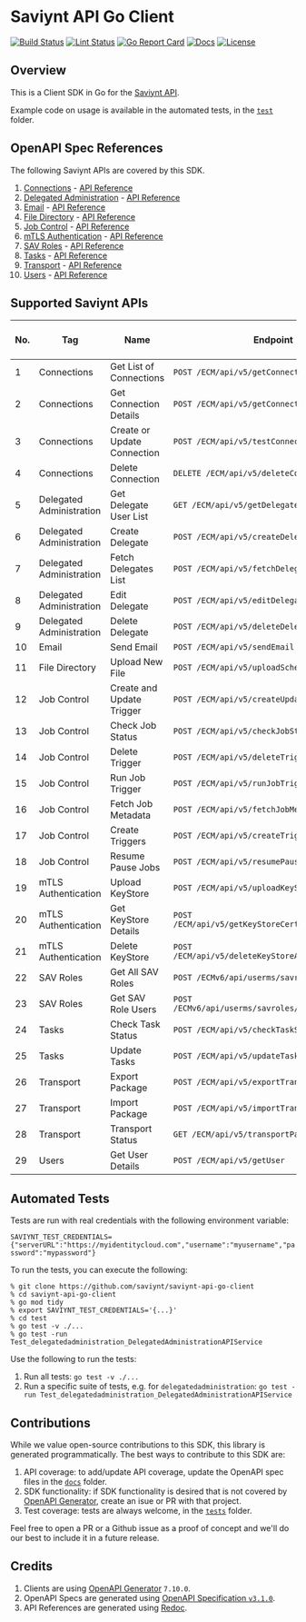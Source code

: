 # Saviynt API Go Client

[![Build Status][build-status-svg]][build-status-url]
[![Lint Status][lint-status-svg]][lint-status-url]
[![Go Report Card][goreport-svg]][goreport-url]
[![Docs][docs-godoc-svg]][docs-godoc-url]
[![License][license-svg]][license-url]

 [build-status-svg]: https://github.com/saviynt/saviynt-api-go-client/workflows/test/badge.svg
 [build-status-url]: https://github.com/saviynt/saviynt-api-go-client/actions/workflows/test.yaml
 [lint-status-svg]: https://github.com/saviynt/saviynt-api-go-client/workflows/lint/badge.svg
 [lint-status-url]: https://github.com/saviynt/saviynt-api-go-client/actions/workflows/lint.yaml
 [goreport-svg]: https://goreportcard.com/badge/github.com/saviynt/saviynt-api-go-client
 [goreport-url]: https://goreportcard.com/report/github.com/saviynt/saviynt-api-go-client
 [docs-godoc-svg]: https://pkg.go.dev/badge/github.com/saviynt/saviynt-api-go-client
 [docs-godoc-url]: https://pkg.go.dev/github.com/saviynt/saviynt-api-go-client
 [license-svg]: https://img.shields.io/badge/license-MIT-blue.svg
 [license-url]: https://github.com/saviynt/saviynt-api-go-client/blob/master/LICENSE

## Overview

This is a Client SDK in Go for the [Saviynt API](https://saviynt.com/api-reference).

Example code on usage is available in the automated tests, in the [`test`](test) folder.

## OpenAPI Spec References

The following Saviynt APIs are covered by this SDK.

1. [Connections](https://pkg.go.dev/github.com/saviynt/saviynt-api-go-client/connections) - [API Reference](https://saviynt.github.io/saviynt-api-go-client/api_connections.html)
1. [Delegated Administration](https://pkg.go.dev/github.com/saviynt/saviynt-api-go-client/delegatedadministration) - [API Reference](https://saviynt.github.io/saviynt-api-go-client/api_delegatedadministration.html)
1. [Email](https://pkg.go.dev/github.com/saviynt/saviynt-api-go-client/email) - [API Reference](https://saviynt.github.io/saviynt-api-go-client/api_email.html)
1. [File Directory](https://pkg.go.dev/github.com/saviynt/saviynt-api-go-client/filedirectory) - [API Reference](https://saviynt.github.io/saviynt-api-go-client/api_filedirectory.html)
1. [Job Control](https://pkg.go.dev/github.com/saviynt/saviynt-api-go-client/jobcontrol) - [API Reference](https://saviynt.github.io/saviynt-api-go-client/api_jobcontrol.html)
1. [mTLS Authentication](https://pkg.go.dev/github.com/saviynt/saviynt-api-go-client/mtlsauthentication) - [API Reference](https://saviynt.github.io/saviynt-api-go-client/api_mtlsauthentication.html)
1. [SAV Roles](https://pkg.go.dev/github.com/saviynt/saviynt-api-go-client/savroles) - [API Reference](https://saviynt.github.io/saviynt-api-go-client/api_savroles.html)
1. [Tasks](https://pkg.go.dev/github.com/saviynt/saviynt-api-go-client/tasks) - [API Reference](https://saviynt.github.io/saviynt-api-go-client/api_tasks.html)
1. [Transport](https://pkg.go.dev/github.com/saviynt/saviynt-api-go-client/transport) - [API Reference](https://saviynt.github.io/saviynt-api-go-client/api_transport.html)
1. [Users](https://pkg.go.dev/github.com/saviynt/saviynt-api-go-client/users) - [API Reference](https://saviynt.github.io/saviynt-api-go-client/api_users.html)

## Supported Saviynt APIs

| No. | Tag | Name | Endpoint | In Spec | In SDK | SDK Test: Manual | SDK Test: Automated |
| - | - | - | - | - | - | - | - |
| 1 | Connections | Get List of Connections | `POST /ECM/api/v5/getConnections` | :white_check_mark: | :white_check_mark: | :white_check_mark: | :white_check_mark: |
| 2 | Connections | Get Connection Details | `POST /ECM/api/v5/getConnectionDetails` | :white_check_mark: | :white_check_mark: | :white_check_mark: | :white_check_mark: |
| 3 | Connections | Create or Update Connection | `POST /ECM/api/v5/testConnection` | :white_check_mark: | :white_check_mark: | :white_check_mark: | :white_check_mark: |
| 4 | Connections | Delete Connection | `DELETE /ECM/api/v5/deleteConnection` | :white_check_mark: | :white_check_mark: | :x: | :x: |
| 5 | Delegated Administration | Get Delegate User List | `GET /ECM/api/v5/getDelegateUserList` | :white_check_mark: | :white_check_mark: | :white_check_mark: | :white_check_mark: |
| 6 | Delegated Administration | Create Delegate | `POST /ECM/api/v5/createDelegate` | :white_check_mark: | :white_check_mark: | :white_check_mark: | :white_check_mark: |
| 7 | Delegated Administration | Fetch Delegates List | `POST /ECM/api/v5/fetchDelegatesList` | :white_check_mark: | :white_check_mark: | :white_check_mark: | :white_check_mark: |
| 8 | Delegated Administration | Edit Delegate | `POST /ECM/api/v5/editDelegate` | :white_check_mark: | :white_check_mark: | :white_check_mark: | :white_check_mark: |
| 9 | Delegated Administration | Delete Delegate | `POST /ECM/api/v5/deleteDelegate` | :white_check_mark: | :white_check_mark: | :white_check_mark: | :white_check_mark: |
| 10 | Email | Send Email | `POST /ECM/api/v5/sendEmail` | :white_check_mark: | :white_check_mark: | :white_check_mark: | :white_check_mark: |
| 11 | File Directory | Upload New File | `POST /ECM/api/v5/uploadSchemaFile` | :white_check_mark: | :white_check_mark: | :white_check_mark: | :white_check_mark: |
| 12 | Job Control | Create and Update Trigger | `POST /ECM/api/v5/createUpdateTrigger` | :white_check_mark: | :white_check_mark: | :x: | :x: |
| 13 | Job Control | Check Job Status | `POST /ECM/api/v5/checkJobStatus` | :white_check_mark: | :white_check_mark: | :white_check_mark: | :x: |
| 14 | Job Control | Delete Trigger | `POST /ECM/api/v5/deleteTrigger` | :white_check_mark: | :white_check_mark: | :x: | :x: |
| 15 | Job Control | Run Job Trigger | `POST /ECM/api/v5/runJobTrigger` | :white_check_mark: | :white_check_mark: | :x: | :x: |
| 16 | Job Control | Fetch Job Metadata | `POST /ECM/api/v5/fetchJobMetadata` | :white_check_mark: | :white_check_mark: | :white_check_mark: | :x: |
| 17 | Job Control | Create Triggers | `POST /ECM/api/v5/createTriggers` | :white_check_mark: | :white_check_mark: | :x: | :x: |
| 18 | Job Control | Resume Pause Jobs | `POST /ECM/api/v5/resumePauseJobs` | :white_check_mark: | :white_check_mark: | :white_check_mark: | :x: |
| 19 | mTLS Authentication | Upload KeyStore | `POST /ECM/api/v5/uploadKeyStore` | :white_check_mark: | :white_check_mark: | :white_check_mark: | :white_check_mark: |
| 20 | mTLS Authentication | Get KeyStore Details | `POST /ECM/api/v5/getKeyStoreCertificateDetails` | :white_check_mark: | :white_check_mark: | :white_check_mark: | :white_check_mark: |
| 21 | mTLS Authentication | Delete KeyStore | `POST /ECM/api/v5/deleteKeyStoreAlias/{alias}` | :white_check_mark: | :white_check_mark: | :white_check_mark: | :white_check_mark: |
| 22 | SAV Roles | Get All SAV Roles | `POST /ECMv6/api/userms/savroles` | :white_check_mark: | :white_check_mark: | :white_check_mark: | :white_check_mark: |
| 23 | SAV Roles | Get SAV Role Users | `POST /ECMv6/api/userms/savroles/{roleName}/users` | :white_check_mark: | :white_check_mark: | :white_check_mark: | :white_check_mark: |
| 24 | Tasks | Check Task Status | `POST /ECM/api/v5/checkTaskStatus` | :white_check_mark: | :white_check_mark: | :white_check_mark: | :x: |
| 25 | Tasks | Update Tasks | `POST /ECM/api/v5/updateTasks` | :white_check_mark: | :white_check_mark: | :white_check_mark: | :x: |
| 26 | Transport | Export Package | `POST /ECM/api/v5/exportTransportPackage` | :white_check_mark: | :white_check_mark: | :white_check_mark: | :white_check_mark: |
| 27 | Transport | Import Package | `POST /ECM/api/v5/importTransportPackage` | :white_check_mark: | :white_check_mark: | :white_check_mark: | :white_check_mark: |
| 28 | Transport | Transport Status | `GET /ECM/api/v5/transportPackageStatus` | :white_check_mark: | :white_check_mark: | :white_check_mark: | :white_check_mark: |
| 29 | Users | Get User Details | `POST /ECM/api/v5/getUser` | :white_check_mark: | :white_check_mark: | :white_check_mark: | :white_check_mark: |

## Automated Tests

Tests are run with real credentials with the following environment variable:

`SAVIYNT_TEST_CREDENTIALS={"serverURL":"https://myidentitycloud.com","username":"myusername","password":"mypassword"}`

To run the tests, you can execute the following:

```
% git clone https://github.com/saviynt/saviynt-api-go-client
% cd saviynt-api-go-client
% go mod tidy
% export SAVIYNT_TEST_CREDENTIALS='{...}'
% cd test
% go test -v ./...
% go test -run Test_delegatedadministration_DelegatedAdministrationAPIService
```

Use the following to run the tests:

1. Run all tests: `go test -v ./...`
2. Run a specific suite of tests, e.g. for `delegatedadministration`: `go test -run Test_delegatedadministration_DelegatedAdministrationAPIService`

## Contributions

While we value open-source contributions to this SDK, this library is generated programmatically. The best ways to contribute to this SDK are:

1. API coverage: to add/update API coverage, update the OpenAPI spec files in the [`docs`](docs) folder.
2. SDK functionality: if SDK functionality is desired that is not covered by [OpenAPI Generator](https://github.com/OpenAPITools/openapi-generator), create an isue or PR with that project.
3. Test coverage: tests are always welcome, in the [`tests`](tests) folder.

Feel free to open a PR or a Github issue as a proof of concept and we'll do our best to include it in a future release.

## Credits

1. Clients are using [OpenAPI Generator](https://github.com/OpenAPITools/openapi-generator) `7.10.0`.
1. OpenAPI Specs are generated using [OpenAPI Specification `v3.1.0`](https://spec.openapis.org/oas/v3.1.0.html).
1. API References are generated using [Redoc](https://github.com/Redocly/redoc).